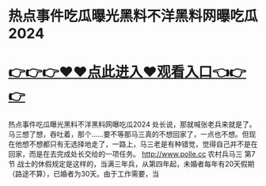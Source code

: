# 热点事件吃瓜曝光黑料不洋黑料网曝吃瓜2024

# <a href="https://github.com/bitezs/bite/issues/1">👉👉👉♥♥点此进入♥观看入口👈👉👉</a>

热点事件吃瓜曝光黑料不洋黑料网曝吃瓜2024
处长说，那就喊张老兵来就是了。
马三想了想，吞吐着，那个……要不等那马三真的不想回家了，一点也不想。但现在他想不想都只有无选择地走了，一路上，马三老是有种错觉，觉得自己并不是在回家，而是在去完成处长交给的一项任务。
http://www.polle.cc
农村兵马三  第7节
战士的休假规定是这样的，当满三年兵，从第四年起，未婚者每年有20天假期（路途不算），已婚者为30天。由于工作需要，当
